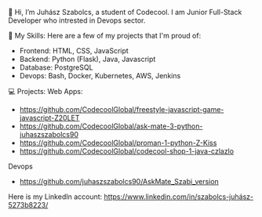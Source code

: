 👋 Hi, I’m Juhász Szabolcs, a student of Codecool. I am Junior Full-Stack Developer who intrested in Devops sector.

🚀 My Skills:
Here are a few of my projects that I'm proud of:
- Frontend: HTML, CSS, JavaScript
- Backend: Python (Flask), Java, Javascript
- Database: PostgreSQL
- Devops: Bash, Docker, Kubernetes, AWS, Jenkins

💻 Projects:
Web Apps:
- https://github.com/CodecoolGlobal/freestyle-javascript-game-javascript-Z20LET
- https://github.com/CodecoolGlobal/ask-mate-3-python-juhaszszabolcs90
- https://github.com/CodecoolGlobal/proman-1-python-Z-Kiss
- https://github.com/CodecoolGlobal/codecool-shop-1-java-czlazlo

Devops
- https://github.com/juhaszszabolcs90/AskMate_Szabi_version

Here is my LinkedIn account: https://www.linkedin.com/in/szabolcs-juhász-5273b8223/
